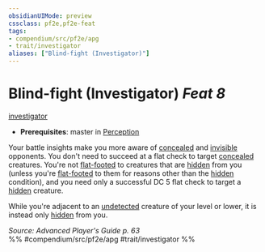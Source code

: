 ```yaml
---
obsidianUIMode: preview
cssclass: pf2e,pf2e-feat
tags:
- compendium/src/pf2e/apg
- trait/investigator
aliases: ["Blind-fight (Investigator)"]
---
```

# Blind-fight (Investigator)  *Feat 8*  
[investigator](Reference/Rules/Traits/investigator-apg.md "Investigator Class Trait")  

- **Prerequisites**: master in [Perception](skills.md#Perception)

Your battle insights make you more aware of [concealed](conditions.md#Concealed) and [invisible](conditions.md#Invisible) opponents. You don't need to succeed at a flat check to target [concealed](conditions.md#Concealed) creatures. You're not [flat-footed](conditions.md#Flat-footed) to creatures that are [hidden](conditions.md#Hidden) from you (unless you're [flat-footed](conditions.md#Flat-footed) to them for reasons other than the [hidden](conditions.md#Hidden) condition), and you need only a successful DC 5 flat check to target a [hidden](conditions.md#Hidden) creature.

While you're adjacent to an [undetected](conditions.md#Undetected) creature of your level or lower, it is instead only [hidden](conditions.md#Hidden) from you.

*Source: Advanced Player's Guide p. 63*  
%% #compendium/src/pf2e/apg #trait/investigator %%